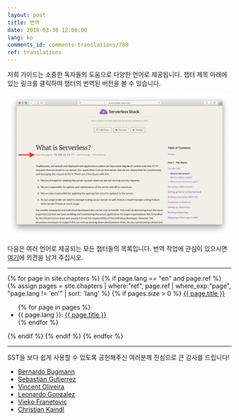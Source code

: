 ```yaml
---
layout: post
title: 번역 
date: 2018-03-30 12:00:00
lang: ko
comments_id: comments-translations/788
ref: translations
---
```


저희 가이드는 소중한 독자들의 도움으로 다양한 언어로 제공됩니다. 챕터 제목 아래에 있는 링크를 클릭하여 챕터의 번역된 버전을 볼 수 있습니다.

![챕터 번역 링크 화면](/assets/chapter-translation-links.png)

다음은 여러 언어로 제공되는 모든 챕터들의 목록입니다. 번역 작업에 관심이 있으시면 [여기](https://discourse.sst.dev/t/help-us-translate-serverless-stack/596/15)에 의견을 남겨 주십시오.

---

<div>
  {% for page in site.chapters %}
    {% if page.lang == "en" and page.ref %}
      {% assign pages = site.chapters | where:"ref", page.ref | where_exp:"page", "page.lang != 'en'" | sort: 'lang' %}
      {% if pages.size > 0 %}
        <a href="{{ page.url }}">{{ page.title }}</a>
        <ul>
        {% for page in pages %}
          <li>{{ page.lang }}: <a href="{{ page.url }}">{{ page.title }}</a></li>
        {% endfor %}
        </ul>
      {% endif %}
    {% endif %}
  {% endfor %}
</div>

---

SST을 보다 쉽게 사용할 수 있도록 공헌해주신  여러분께 진심으로 큰 감사를 드립니다!

- [Bernardo Bugmann](https://github.com/bernardobugmann)
- [Sebastian Gutierrez](https://github.com/pepas24)
- [Vincent Oliveira](https://github.com/vincentoliveira)
- [Leonardo Gonzalez](https://github.com/leogonzalez)
- [Vieko Franetovic](https://github.com/vieko)
- [Christian Kaindl](https://github.com/christiankaindl)
